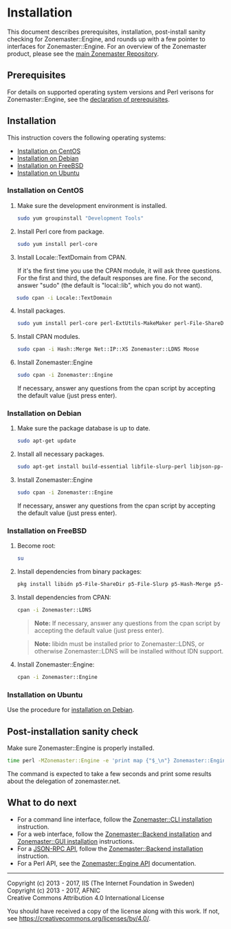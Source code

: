 # Installation

This document describes prerequisites, installation, post-install sanity
checking for Zonemaster::Engine, and rounds up with a few pointer to interfaces
for Zonemaster::Engine. For an overview of the Zonemaster product, please see
the [main Zonemaster Repository].


## Prerequisites

For details on supported operating system versions and Perl verisons for
Zonemaster::Engine, see the [declaration of prerequisites].


## Installation

This instruction covers the following operating systems:

 * [Installation on CentOS]
 * [Installation on Debian]
 * [Installation on FreeBSD]
 * [Installation on Ubuntu]


### Installation on CentOS

1) Make sure the development environment is installed.

   ```sh
   sudo yum groupinstall "Development Tools"
   ```

2) Install Perl core from package.

   ```sh
   sudo yum install perl-core
   ```
3) Install Locale::TextDomain from CPAN.

   If it's the first time you use the CPAN module, it will ask three questions.
   For the first and third, the default responses are fine. For the second, answer
   "sudo" (the default is "local::lib", which you do not want).

```sh
   sudo cpan -i Locale::TextDomain
   ```

4) Install packages.

   ```sh
   sudo yum install perl-core perl-ExtUtils-MakeMaker perl-File-ShareDir perl-File-Slurp perl-IO-Socket-INET6 perl-JSON-PP perl-List-MoreUtils perl-Readonly perl-Time-HiRes perl-YAML libidn-devel perl-Devel-CheckLib openssl-devel perl-Test-Fatal
   ```

5) Install CPAN modules.

   ```sh
   sudo cpan -i Hash::Merge Net::IP::XS Zonemaster::LDNS Moose
   ```

6) Install Zonemaster::Engine

   ```sh
   sudo cpan -i Zonemaster::Engine
   ```

   If necessary, answer any questions from the cpan script by accepting the default value (just press enter).


### Installation on Debian

1) Make sure the package database is up to date.

   ```sh
   sudo apt-get update
   ```

2) Install all necessary packages.

   ```sh
   sudo apt-get install build-essential libfile-slurp-perl libjson-pp-perl liblist-moreutils-perl libio-socket-inet6-perl libmodule-find-perl libmoose-perl libfile-sharedir-perl libhash-merge-perl libreadonly-perl libmail-rfc822-address-perl libintl-xs-perl libssl-dev libdevel-checklib-perl libtest-fatal-perl libtie-simple-perl libio-capture-perl libgeography-countries-perl libidn11-dev gettext
   ```

3) Install Zonemaster::Engine

   ```sh
   sudo cpan -i Zonemaster::Engine
   ```

   If necessary, answer any questions from the cpan script by accepting the default
   value (just press enter).


### Installation on FreeBSD

1) Become root:

   ```sh
   su
   ```

2) Install dependencies from binary packages:

   ```sh
   pkg install libidn p5-File-ShareDir p5-File-Slurp p5-Hash-Merge p5-IO-Socket-INET6 p5-List-MoreUtils p5-Locale-libintl p5-Mail-RFC822-Address p5-Module-Find p5-Moose p5-Net-IP p5-Readonly-XS p5-Text-CSV
   ```

3) Install dependencies from CPAN:

   ```sh
   cpan -i Zonemaster::LDNS
   ```

   > **Note:** If necessary, answer any questions from the cpan script by
   > accepting the default value (just press enter).

   > **Note:** libidn must be installed prior to Zonemaster::LDNS, or otherwise
   > Zonemaster::LDNS will be installed without IDN support.

4) Install Zonemaster::Engine:

   ```sh
   cpan -i Zonemaster::Engine
   ```


### Installation on Ubuntu

Use the procedure for [installation on Debian].


## Post-installation sanity check

Make sure Zonemaster::Engine is properly installed.

```sh
time perl -MZonemaster::Engine -e 'print map {"$_\n"} Zonemaster::Engine->test_module("BASIC", "zonemaster.net")'
```

The command is expected to take a few seconds and print some results about the delegation of zonemaster.net.


## What to do next

* For a command line interface, follow the [Zonemaster::CLI installation] instruction.
* For a web interface, follow the [Zonemaster::Backend installation] and [Zonemaster::GUI installation] instructions.
* For a [JSON-RPC API], follow the [Zonemaster::Backend installation] instruction.
* For a Perl API, see the [Zonemaster::Engine API] documentation.

-------

[Declaration of prerequisites]: https://github.com/dotse/zonemaster#prerequisites
[Installation on CentOS]: #installation-on-centos
[Installation on Debian]: #installation-on-debian
[Installation on FreeBSD]: #installation-on-freebsd
[Installation on Ubuntu]: #installation-on-ubuntu
[JSON-RPC API]: https://github.com/dotse/zonemaster-backend/blob/master/docs/API.md
[Main Zonemaster Repository]: https://github.com/dotse/zonemaster
[Zonemaster::Backend installation]: https://github.com/dotse/zonemaster-backend/blob/master/docs/installation.md
[Zonemaster::CLI installation]: https://github.com/dotse/zonemaster-cli/blob/master/docs/installation.md
[Zonemaster::Engine API]: http://search.cpan.org/~znmstr/Zonemaster-Engine/lib/Zonemaster/Engine/Overview.pod
[Zonemaster::GUI installation]: https://github.com/dotse/zonemaster-gui/blob/master/docs/installation.md

Copyright (c) 2013 - 2017, IIS (The Internet Foundation in Sweden)\
Copyright (c) 2013 - 2017, AFNIC\
Creative Commons Attribution 4.0 International License

You should have received a copy of the license along with this
work.  If not, see <https://creativecommons.org/licenses/by/4.0/>.
